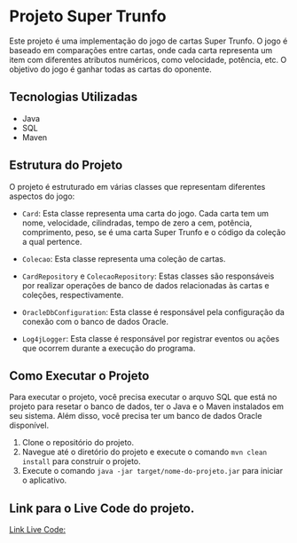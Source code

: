 # Projeto Super Trunfo

Este projeto é uma implementação do jogo de cartas Super Trunfo. O jogo é baseado em comparações entre cartas, onde cada carta representa um item com diferentes atributos numéricos, como velocidade, potência, etc. O objetivo do jogo é ganhar todas as cartas do oponente.

## Tecnologias Utilizadas

- Java
- SQL
- Maven

## Estrutura do Projeto

O projeto é estruturado em várias classes que representam diferentes aspectos do jogo:

- `Card`: Esta classe representa uma carta do jogo. Cada carta tem um nome, velocidade, cilindradas, tempo de zero a cem, potência, comprimento, peso, se é uma carta Super Trunfo e o código da coleção a qual pertence.

- `Colecao`: Esta classe representa uma coleção de cartas.

- `CardRepository` e `ColecaoRepository`: Estas classes são responsáveis por realizar operações de banco de dados relacionadas às cartas e coleções, respectivamente.

- `OracleDbConfiguration`: Esta classe é responsável pela configuração da conexão com o banco de dados Oracle.

- `Log4jLogger`: Esta classe é responsável por registrar eventos ou ações que ocorrem durante a execução do programa.

## Como Executar o Projeto

Para executar o projeto, você precisa executar o arquvo SQL que está no projeto para resetar o banco de dados, ter o Java e o Maven instalados em seu sistema. Além disso, você precisa ter um banco de dados Oracle disponível.

1. Clone o repositório do projeto.
2. Navegue até o diretório do projeto e execute o comando `mvn clean install` para construir o projeto.
3. Execute o comando `java -jar target/nome-do-projeto.jar` para iniciar o aplicativo.

## Link para o Live Code do projeto.

[Link Live Code: ](https://www.youtube.com/watch?v=3aT3eID34Do&t=148s)
